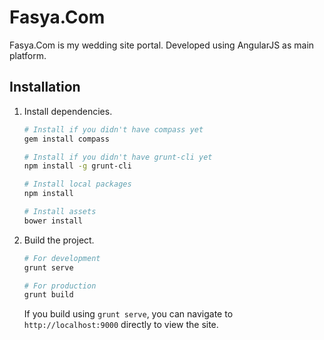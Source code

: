 # Fasya.Com

Fasya.Com is my wedding site portal. Developed using AngularJS as main platform.

## Installation

1. Install dependencies.
    
    ```bash
    # Install if you didn't have compass yet
    gem install compass

    # Install if you didn't have grunt-cli yet
    npm install -g grunt-cli

    # Install local packages
    npm install

    # Install assets
    bower install
    ```

2. Build the project.

    ```bash
    # For development
    grunt serve

    # For production
    grunt build
    ```

    If you build using `grunt serve`, you can navigate to `http://localhost:9000` directly to view the site.